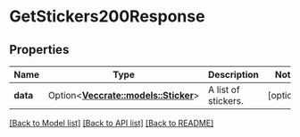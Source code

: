 # GetStickers200Response

## Properties

Name | Type | Description | Notes
------------ | ------------- | ------------- | -------------
**data** | Option<[**Vec<crate::models::Sticker>**](Sticker.md)> | A list of stickers. | [optional]

[[Back to Model list]](../README.md#documentation-for-models) [[Back to API list]](../README.md#documentation-for-api-endpoints) [[Back to README]](../README.md)


